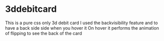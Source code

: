# 3ddebitcard
This is a pure css only 3d debit card
I used the backvisibility feature and to have a back side side when you hover it
On hover it performs the animation of flipping to see the back of the card
